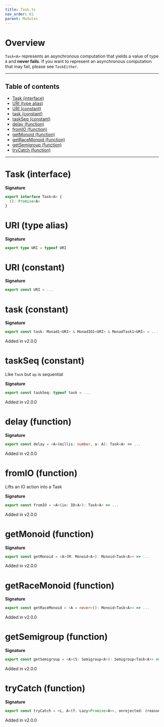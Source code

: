 ```yaml
---
title: Task.ts
nav_order: 81
parent: Modules
---
```


# Overview

`Task<A>` represents an asynchronous computation that yields a value of type `A` and **never fails**.
If you want to represent an asynchronous computation that may fail, please see `TaskEither`.

---

<h2 class="text-delta">Table of contents</h2>

- [Task (interface)](#task-interface)
- [URI (type alias)](#uri-type-alias)
- [URI (constant)](#uri-constant)
- [task (constant)](#task-constant)
- [taskSeq (constant)](#taskseq-constant)
- [delay (function)](#delay-function)
- [fromIO (function)](#fromio-function)
- [getMonoid (function)](#getmonoid-function)
- [getRaceMonoid (function)](#getracemonoid-function)
- [getSemigroup (function)](#getsemigroup-function)
- [tryCatch (function)](#trycatch-function)

---

# Task (interface)

**Signature**

```ts
export interface Task<A> {
  (): Promise<A>
}
```

# URI (type alias)

**Signature**

```ts
export type URI = typeof URI
```

# URI (constant)

**Signature**

```ts
export const URI = ...
```

# task (constant)

**Signature**

```ts
export const task: Monad1<URI> & MonadIO1<URI> & MonadTask1<URI> = ...
```

Added in v2.0.0

# taskSeq (constant)

Like `Task` but `ap` is sequential

**Signature**

```ts
export const taskSeq: typeof task = ...
```

Added in v2.0.0

# delay (function)

**Signature**

```ts
export const delay = <A>(millis: number, a: A): Task<A> => ...
```

Added in v2.0.0

# fromIO (function)

Lifts an IO action into a Task

**Signature**

```ts
export const fromIO = <A>(io: IO<A>): Task<A> => ...
```

Added in v2.0.0

# getMonoid (function)

**Signature**

```ts
export const getMonoid = <A>(M: Monoid<A>): Monoid<Task<A>> => ...
```

Added in v2.0.0

# getRaceMonoid (function)

**Signature**

```ts
export const getRaceMonoid = <A = never>(): Monoid<Task<A>> => ...
```

Added in v2.0.0

# getSemigroup (function)

**Signature**

```ts
export const getSemigroup = <A>(S: Semigroup<A>): Semigroup<Task<A>> => ...
```

Added in v2.0.0

# tryCatch (function)

**Signature**

```ts
export const tryCatch = <L, A>(f: Lazy<Promise<A>>, onrejected: (reason: unknown) => L): Task<Either<L, A>> => ...
```

Added in v2.0.0
